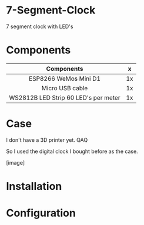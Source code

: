 # 7-Segment-Clock
7 segment clock with LED's

# Components

|Components|x|
|:-:|:-:|
|ESP8266 WeMos Mini D1|1x|
|Micro USB cable|1x|
|WS2812B LED Strip 60 LED's per meter	|1x|

# Case
I don't have a 3D printer yet. QAQ

So I used the digital clock I bought before as the case.

[image]

# Installation

# Configuration
